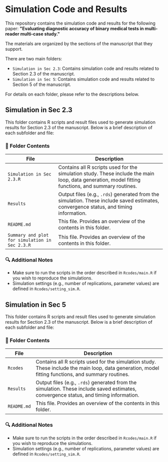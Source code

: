 # Simulation Code and Results

This repository contains the simulation code and results for the following paper:
**"Evaluating diagnostic accuracy of binary medical tests in multi-reader multi-case study."**

The materials are organized by the sections of the manuscript that they support.

There are two main folders:
- `Simulation in Sec 2.3`: Contains simulation code and results related to Section 2.3 of the manuscript.
- `Simulation in Sec 5`: Contains simulation code and results related to Section 5 of the manuscript.

For details on each folder, please refer to the descriptions below.




## Simulation in Sec 2.3

This folder contains R scripts and result files used to generate simulation results for Section 2.3 of the manuscript. Below is a brief description of each subfolder and file:

### 📁 Folder Contents

| File | Description |
|----------------------------------------------------|-------------|
| `Simulation in Sec 2.3.R`   | Contains all R scripts used for the simulation study. These include the main loop, data generation, model fitting functions, and summary routines. |
| `Results`     | Output files (e.g., `.rds`) generated from the simulation. These include saved estimates, convergence status, and timing information. |
| `README.md`   | This file. Provides an overview of the contents in this folder. |
| `Summary and plot for simulation in Sec 2.3.R`     | This file. Provides an overview of the contents in this folder. |

### 🔍 Additional Notes

- Make sure to run the scripts in the order described in `Rcodes/main.R` if you wish to reproduce the simulations.
- Simulation settings (e.g., number of replications, parameter values) are defined in `Rcodes/setting_sim.R`.




## Simulation in Sec 5

This folder contains R scripts and result files used to generate simulation results for Section 2.3 of the manuscript. Below is a brief description of each subfolder and file:

### 📁 Folder Contents

| File | Description |
|---------------|-------------|
| `Rcodes`      | Contains all R scripts used for the simulation study. These include the main loop, data generation, model fitting functions, and summary routines. |
| `Results`     | Output files (e.g., `.rds`) generated from the simulation. These include saved estimates, convergence status, and timing information. |
| `README.md`   | This file. Provides an overview of the contents in this folder. |

### 🔍 Additional Notes

- Make sure to run the scripts in the order described in `Rcodes/main.R` if you wish to reproduce the simulations.
- Simulation settings (e.g., number of replications, parameter values) are defined in `Rcodes/setting_sim.R`.
